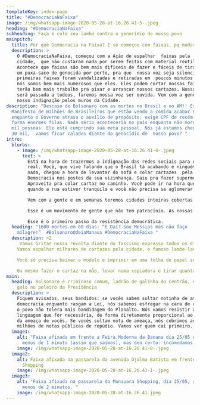 ```yaml
---
templateKey: index-page
title: "#DemocraciaNaFaixa"
image: /img/whatsapp-image-2020-05-28-at-16.26.41-5-.jpeg
heading: "#DemocraciaNaFaixa"
subheading: Faça e cole seu lambe contra o genocídio do nosso povo
mainpitch:
  title: Por quê Democracia na Faixa? E se começou com faixas, pq mudar?
  description: >
    O #DemocraciaNaFaixa, começou com a Ação de espalhar  faixas pela
    cidade,  que não custaram nada por serem feitas com material reutilizado.
    Acontece que faixas são bem mais difíceis de fazer e fáceis de tirar. Basta
    um puxa-saco de genocida por perto, pra que  nossa voz seja silenciada. As
    primeiras faixas foram vandalizadas e retiradas em  poucos minutos. Só que
    nós somos bem mais numerosos que eles. Eles podem cortar nossas faixas, mas
    terão bem mais trabalho pra pixar e arrancar nossos cartazes. Nossa mensagem
    será passada a todoos, faremos nossa voz ser ouvida. Vem com a gene ritar
    nosso indignação pelos muros da Cidade. 
description: "Descaso de Bolsonaro com as mortes no Brasil e no AM!! Esse é um
  Manifesto de milhões de Brasileiros que estão vendo a comida acabar no armário
  enquanto o Governo atrasa o auxílio de propósito, exige CPF de recém-nascido e
  forma enormes filas. Nada sério aconteceria no país enquanto não morressem 30
  mil pessoas. Ele está cumprindo sua meta pessoal. Nós já estamos chegando nos
  30 mil,  vamos ficar calados diante do genocídio de  nosso povo? "
intro:
  blurbs:
    - image: /img/whatsapp-image-2020-05-28-at-16.26.41-4-.jpeg
      text: >
        Está na hora de trazermos a indignação das redes sociais para o mundo
        real. Você, que vive falando que o Brasil tá acabando e ninguém faz
        nada, chegou a hora de levantar do sofá e colar cartazes  pela
        Democracia nos postes da sua vizinhança. Saiu pra fazer supermercado?
        Aproveita pra colar cartaz no caminho. Você pode ir na hora que quiser,
        quando a rua estiver tranquila e você não precisa se aglomerar. 

        Vem com a gente e em semanas teremos cidades inteiras cobertas com a indignação do povo!

        Esse é um movimento de gente que não tem patrocínio. As nossas primeiras faixas foram feitas com material do lixo, retalhos de tecidos e restos de tinta. É um movimento de gente pobre gastando o nada que tem pra fazer nossa voz ser ouvida. Nós somos um movimento legítimo, feito de gente de carne e osso. Nós não estamos à venda, e robôs não colam cartazes pela cidade.

        Esse é o primeiro passo da resistência democrática.
  heading: "1600 mortes em 60 dias: “E Daí? Sou Messias mas não faço
    milagre!”  #BolsonaroOdeiaManaus #DemocraciaNaFaixa "
  description: >2
     Vamos Gritar nossa revolta diante do fascismo expresso todos os dias por esse governo corrupto e desumano, vamos nos manifestar sim, sem aglomerar, de forma consciente; desobedecer e gritar usando os muros cinzentos, vamos cobrir com nosso  protesto, nossa denúncia e repúdio a este desgoverno que afunda o Basil.
    Vamos espalhar milhares de cartazes pela cidade, o famoso lambe-lambe. No nosso site você pode encontrar instruções de  como fazer  cola de arroz biodegradável e atóxica para colar os cartazes, além de uma área onde você pode baixar modelos de cartazes feitos por pessoas de todo o país.

    Você só precisa baixar o modelo e imprimir em uma folha de papel sulfite e tirar quantas xerox vc conseguir. 

    Ou mesmo fazer o cartaz na mão, levar numa copiadora e tirar quantas cópias você conseguir. Mesmo a R$ 0,10 por folha, 10 reais fazem 100 cartazes. Se junte com seus amigos democratas, faça uma vaquinha. Peça apoio de pessoas que também estão indignadas. Coloque a #DemocraciaNaFaixa no seu cartaz e garanta que todo mundo que se interessar saiba exatamente do que se trata a iniciativa. Depois é só sair pelas ruas colando mensagens que gritam a nossa indignação em postes, passarelas e muros.
main:
  heading: Bolsonaro é criminoso comum, ladrão de galinha do Centrão, cantando de
    galo no poleiro da Presidência
  description: >
    Fiquem avisados, seus bandidos: se vocês sabem soltar notinha de ameaça à
    democracia enquanto rasgam a Lei, nós sabemos esfregar na cara de vocês que
    o povo não tolera mais bandidagem do Planalto. Nós vamos resistir a vocês na
    linguagem que for necessária, de forma diretamente proporcional ao tamanho
    da ameaça de vocês. Se vocês soltam nota de ameaça, nós cobrimos as ruas com
    milhões de notas públicas de repúdio. Vamos ver quem cai primeiro.
  image1:
    alt: "Faixa afixada em frente a Feira Moderna da Banana dia 25/05 e retirada em
      menos de 1 minuto (assim que saímos), mas deu certo: incomodamos."
    image: /img/whatsapp-image-2020-05-28-at-16.26.41-8-.jpeg
  image2:
    alt: Faixa afixada na passarela da avenida Djalma Batista em frente ao Amazonas
      Shopping
    image: /img/whatsapp-image-2020-05-28-at-16.26.41-1-.jpeg
  image3:
    alt: "Faixa afixada na passarela do Manauara Shopping, dia 25/05, retirada em
      menos de 2 minutos. "
    image: /img/whatsapp-image-2020-05-28-at-16.26.41.jpeg
---
```

